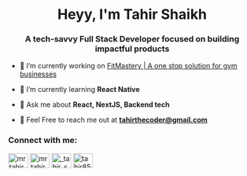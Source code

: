 <h1 align="center">Heyy, I'm Tahir Shaikh</h1>
<h3 align="center">A tech-savvy Full Stack Developer focused on building impactful products</h3>

- 🔭 I’m currently working on [FitMastery | A one stop solution for gym businesses](www.fitmastery.in)

- 🌱 I’m currently learning **React Native**

- 💬 Ask me about **React, NextJS, Backend tech**

- 📧 Feel Free to reach me out at **tahirthecoder@gmail.com**

<h3 align="left">Connect with me:</h3>
<p align="left">
<a href="https://twitter.com/mrtahirshaikh" target="blank"><img align="center" src="https://raw.githubusercontent.com/rahuldkjain/github-profile-readme-generator/master/src/images/icons/Social/twitter.svg" alt="mrtahirshaikh" height="30" width="40" /></a>
<a href="https://linkedin.com/in/mrtahirshaikh" target="blank"><img align="center" src="https://raw.githubusercontent.com/rahuldkjain/github-profile-readme-generator/master/src/images/icons/Social/linked-in-alt.svg" alt="mrtahirshaikh" height="30" width="40" /></a>
<a href="https://instagram.com/_tahir_shaikh_85" target="blank"><img align="center" src="https://raw.githubusercontent.com/rahuldkjain/github-profile-readme-generator/master/src/images/icons/Social/instagram.svg" alt="_tahir_shaikh_85" height="30" width="40" /></a>
<a href="https://www.leetcode.com/tahir85" target="blank"><img align="center" src="https://raw.githubusercontent.com/rahuldkjain/github-profile-readme-generator/master/src/images/icons/Social/leet-code.svg" alt="tahir85" height="30" width="40" /></a>
</p>

